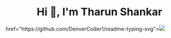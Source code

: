 <h1 align="center">Hi 👋, I'm Tharun Shankar</h1>

<p>
  <a align="center">href="https://github.com/DenverCoder1/readme-typing-svg"><img src="https://readme-typing-svg.herokuapp.com?&font=IBM+Plex+Sans&color=abcdef&size=20&lines=Welcome+to+my+GitHub+Profile!;I'm+a+Data+Science+Enthusiast;I'm+a+Computer+Science+engineer" /></a>
</p>
